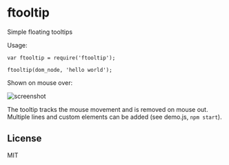 # ftooltip

Simple floating tooltips

Usage:

    var ftooltip = require('ftooltip');

    ftooltip(dom_node, 'hello world');

Shown on mouse over:

![screenshot](http://i.imgur.com/wrdSEzw.png "Screenshot")

The tooltip tracks the mouse movement and is removed on mouse out.
Multiple lines and custom elements can be added (see demo.js,
`npm start`).

## License

MIT

